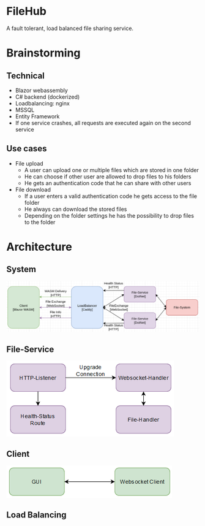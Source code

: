 # FileHub
A fault tolerant, load balanced file sharing service.

# Brainstorming
## Technical
* Blazor webassembly
* C# backend (dockerized)
* Loadbalancing: nginx
* MSSQL
* Entity Framework
* If one service crashes, all requests are executed again on the second service

## Use cases
* File upload
    * A user can upload one or multiple files which are stored in one folder
    * He can choose if other user are allowed to drop files to his folders
    * He gets an authentication code that he can share with other users
* File download
    * If a user enters a valid authentication code he gets access to the file folder
    * He always can download the stored files
    * Depending on the folder settings he has the possibility to drop files to the folder

# Architecture  
## System  
![system-arch.png](./sys-arch.png)  

## File-Service  
![fileservice-arch.png](./fileservice-arch.png)  

## Client
![client-arch.png](./client-arch.png)

## Load Balancing  
